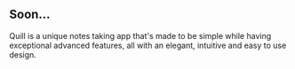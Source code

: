 ## Soon...

Quill is a unique notes taking app that's made to be simple while having exceptional advanced features, all with an elegant, intuitive and easy to use design.
